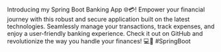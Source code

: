Introducing my Spring Boot Banking App 🌐💳! Empower your financial journey with this robust and secure application built on the latest technologies. Seamlessly manage your transactions, track expenses, and enjoy a user-friendly banking experience. Check it out on GitHub and revolutionize the way you handle your finances! 💻🚀 #SpringBoot
